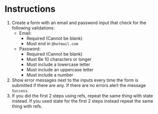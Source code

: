 # Instructions

1. Create a form with an email and password input that check for the following validations:
    * Email:
        * Required (Cannot be blank)
        * Must end in `@hotmail.com`
    * Password:
        * Required (Cannot be blank)
        * Must Be 10 characters or longer
        * Must include a lowercase letter
        * Must include an uppercase letter
        * Must include a number
2. Show error messages next to the inputs every time the form is submitted if there are any. If there are no errors alert the message `Success`.
3. If you did the first 2 steps using refs, repeat the same thing with state instead. If you used state for the first 2 steps instead repeat the same thing with refs.